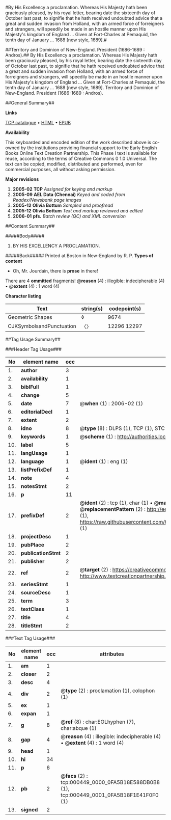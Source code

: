 #By His Excellency a proclamation. Whereas His Majesty hath been graciously pleased, by his royal letter, bearing date the sixteenth day of October last past, to signifie that he hath received undoubted advice that a great and sudden invasion from Holland, with an armed force of forreigners and strangers, will speedily be made in an hostile manner upon His Majesty's kingdom of England ... Given at Fort-Charles at Pemaquid, the tenth day of January ... 1688 [new style, 1689].#

##Territory and Dominion of New-England. President (1686-1689 : Andros).##
By His Excellency a proclamation. Whereas His Majesty hath been graciously pleased, by his royal letter, bearing date the sixteenth day of October last past, to signifie that he hath received undoubted advice that a great and sudden invasion from Holland, with an armed force of forreigners and strangers, will speedily be made in an hostile manner upon His Majesty's kingdom of England ... Given at Fort-Charles at Pemaquid, the tenth day of January ... 1688 [new style, 1689].
Territory and Dominion of New-England. President (1686-1689 : Andros).

##General Summary##

**Links**

[TCP catalogue](http://www.ota.ox.ac.uk/tcp/)  • 
[HTML](http://tei.it.ox.ac.uk/tcp/Texts-HTML/free/N00/N00367.html)  • 
[EPUB](http://tei.it.ox.ac.uk/tcp/Texts-EPUB/free/N00/N00367.epub)

**Availability**

This keyboarded and encoded edition of the
	       work described above is co-owned by the institutions
	       providing financial support to the Early English Books
	       Online Text Creation Partnership. This Phase I text is
	       available for reuse, according to the terms of Creative
	       Commons 0 1.0 Universal. The text can be copied,
	       modified, distributed and performed, even for
	       commercial purposes, all without asking permission.

**Major revisions**

1. __2005-02__ __TCP__ *Assigned for keying and markup*
1. __2005-09__ __AEL Data (Chennai)__ *Keyed and coded from Readex/Newsbank page images*
1. __2005-12__ __Olivia Bottum__ *Sampled and proofread*
1. __2005-12__ __Olivia Bottum__ *Text and markup reviewed and edited*
1. __2006-01__ __pfs.__ *Batch review (QC) and XML conversion*

##Content Summary##

#####Body#####

1. BY HIS EXCELLENCY A PROCLAMATION.

#####Back#####
Printed at Boston in New-England by R. P.
**Types of content**

  * Oh, Mr. Jourdain, there is **prose** in there!

There are 4 **ommitted** fragments! 
 @__reason__ (4) : illegible: indecipherable (4)  •  @__extent__ (4) : 1 word (4)

**Character listing**


|Text|string(s)|codepoint(s)|
|---|---|---|
|Geometric Shapes|◊|9674|
|CJKSymbolsandPunctuation|〈〉|12296 12297|

##Tag Usage Summary##

###Header Tag Usage###

|No|element name|occ|attributes|
|---|---|---|---|
|1.|__author__|3||
|2.|__availability__|1||
|3.|__biblFull__|1||
|4.|__change__|5||
|5.|__date__|7| @__when__ (1) : 2006-02 (1)|
|6.|__editorialDecl__|1||
|7.|__extent__|2||
|8.|__idno__|8| @__type__ (8) : DLPS (1), TCP (1), STC (3), NOTIS (1), IMAGE-SET (1), EVANS-CITATION (1)|
|9.|__keywords__|1| @__scheme__ (1) : http://authorities.loc.gov/ (1)|
|10.|__label__|5||
|11.|__langUsage__|1||
|12.|__language__|1| @__ident__ (1) : eng (1)|
|13.|__listPrefixDef__|1||
|14.|__note__|4||
|15.|__notesStmt__|2||
|16.|__p__|11||
|17.|__prefixDef__|2| @__ident__ (2) : tcp (1), char (1)  •  @__matchPattern__ (2) : ([0-9\-]+):([0-9IVX]+) (1), (.+) (1)  •  @__replacementPattern__ (2) : http://eebo.chadwyck.com/downloadtiff?vid=$1&page=$2 (1), https://raw.githubusercontent.com/textcreationpartnership/Texts/master/tcpchars.xml#$1 (1)|
|18.|__projectDesc__|1||
|19.|__pubPlace__|2||
|20.|__publicationStmt__|2||
|21.|__publisher__|2||
|22.|__ref__|2| @__target__ (2) : https://creativecommons.org/publicdomain/zero/1.0/ (1), http://www.textcreationpartnership.org/docs/. (1)|
|23.|__seriesStmt__|1||
|24.|__sourceDesc__|1||
|25.|__term__|3||
|26.|__textClass__|1||
|27.|__title__|4||
|28.|__titleStmt__|2||


###Text Tag Usage###

|No|element name|occ|attributes|
|---|---|---|---|
|1.|__am__|1||
|2.|__closer__|2||
|3.|__desc__|4||
|4.|__div__|2| @__type__ (2) : proclamation (1), colophon (1)|
|5.|__ex__|1||
|6.|__expan__|1||
|7.|__g__|8| @__ref__ (8) : char:EOLhyphen (7), char:abque (1)|
|8.|__gap__|4| @__reason__ (4) : illegible: indecipherable (4)  •  @__extent__ (4) : 1 word (4)|
|9.|__head__|1||
|10.|__hi__|34||
|11.|__p__|6||
|12.|__pb__|2| @__facs__ (2) : tcp:000449_0000_0FA5B18E588DB0B8 (1), tcp:000449_0001_0FA5B18F1E41F0F0 (1)|
|13.|__signed__|2||
